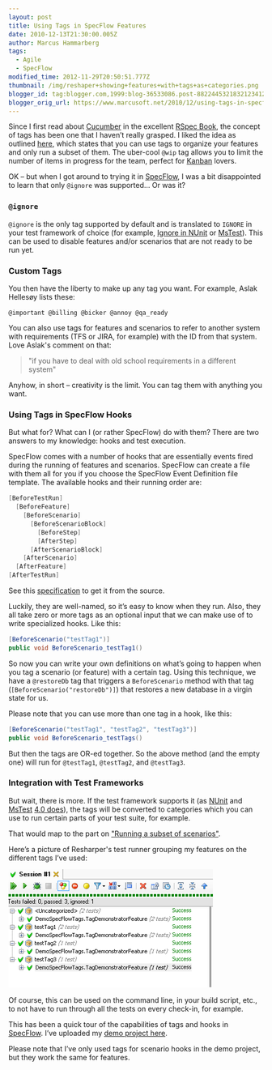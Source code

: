 ```yaml
---
layout: post
title: Using Tags in SpecFlow Features
date: 2010-12-13T21:30:00.005Z
author: Marcus Hammarberg
tags:
  - Agile
  - SpecFlow
modified_time: 2012-11-29T20:50:51.777Z
thumbnail: /img/reshaper+showing+features+with+tags+as+categories.png
blogger_id: tag:blogger.com,1999:blog-36533086.post-8822445321832123412
blogger_orig_url: https://www.marcusoft.net/2010/12/using-tags-in-specflow-features.html
---
```


Since I first read about [Cucumber](https://github.com/aslakhellesoy/cucumber/wiki) in the excellent [RSpec Book](http://www.pragprog.com/titles/achbd/the-rspec-book), the concept of tags has been one that I haven’t really grasped. I liked the idea as outlined [here](https://github.com/aslakhellesoy/cucumber/wiki/Tags), which states that you can use tags to organize your features and only run a subset of them. The uber-cool `@wip` tag allows you to limit the number of items in progress for the team, perfect for [Kanban](https://www.marcusoft.net/2009/11/kanban-example-by-henrik-kniberg.html) lovers.

OK – but when I got around to trying it in [SpecFlow](http://www.specflow.org/), I was a bit disappointed to learn that only `@ignore` was supported… Or was it?

### `@ignore`

`@ignore` is the only tag supported by default and is translated to `IGNORE` in your test framework of choice (for example, [Ignore in NUnit](http://www.nunit.org/index.php) or [MsTest](http://msdn.microsoft.com/en-us/library/ms182457(v=vs.80).aspx#UsingIgnoreAttribute)). This can be used to disable features and/or scenarios that are not ready to be run yet.

### Custom Tags

You then have the liberty to make up any tag you want. For example, Aslak Hellesøy lists these:

```text
@important @billing @bicker @annoy @qa_ready
```

You can also use tags for features and scenarios to refer to another system with requirements (TFS or JIRA, for example) with the ID from that system. Love Aslak's comment on that:

> "if you have to deal with old school requirements in a different system"

Anyhow, in short – creativity is the limit. You can tag them with anything you want.

### Using Tags in SpecFlow Hooks

But what for? What can I (or rather SpecFlow) do with them? There are two answers to my knowledge: hooks and test execution.

SpecFlow comes with a number of hooks that are essentially events fired during the running of features and scenarios. SpecFlow can create a file with them all for you if you choose the SpecFlow Event Definition file template. The available hooks and their running order are:

```csharp
[BeforeTestRun]
  [BeforeFeature]
    [BeforeScenario]
      [BeforeScenarioBlock]
        [BeforeStep]
        [AfterStep]
      [AfterScenarioBlock]
    [AfterScenario]
  [AfterFeature]
[AfterTestRun]
```

See this [specification](https://github.com/techtalk/SpecFlow/blob/master/Tests/FeatureTests/BeforeAfterHooks/BeforeAfterHooks.feature) to get it from the source.

Luckily, they are well-named, so it’s easy to know when they run. Also, they all take zero or more tags as an optional input that we can make use of to write specialized hooks. Like this:

```csharp
[BeforeScenario("testTag1")]
public void BeforeScenario_testTag1()
```

So now you can write your own definitions on what’s going to happen when you tag a scenario (or feature) with a certain tag. Using this technique, we have a `@restoreDb` tag that triggers a `BeforeScenario` method with that tag (`[BeforeScenario("restoreDb")]`) that restores a new database in a virgin state for us.

Please note that you can use more than one tag in a hook, like this:

```csharp
[BeforeScenario("testTag1", "testTag2", "testTag3")]
public void BeforeScenario_testTags()
```

But then the tags are OR-ed together. So the above method (and the empty one) will run for `@testTag1`, `@testTag2`, and `@testTag3`.

### Integration with Test Frameworks

But wait, there is more. If the test framework supports it (as [NUnit](http://www.nunit.org/index.php?p=category&r=2.2) and [MsTest](http://msdn.microsoft.com/en-us/library/ms182489.aspx#category) [4.0 does](http://groups.google.com/group/specflow/browse_thread/thread/5e15853e59f8219e/baaec86e7ed8da6a?lnk=gst&q=tags+mstest#baaec86e7ed8da6a)), the tags will be converted to categories which you can use to run certain parts of your test suite, for example.

That would map to the part on ["Running a subset of scenarios"](https://github.com/aslakhellesoy/cucumber/wiki/Tags).

Here’s a picture of Resharper's test runner grouping my features on the different tags I’ve used:

![Categories](/img/reshaper+showing+features+with+tags+as+categories.png)

Of course, this can be used on the command line, in your build script, etc., to not have to run through all the tests on every check-in, for example.

This has been a quick tour of the capabilities of tags and hooks in [SpecFlow](http://www.specflow.org/). I’ve uploaded my [demo project here](https://github.com/marcusoftnet/DemoSpecFlowTags).

Please note that I’ve only used tags for scenario hooks in the demo project, but they work the same for features.

